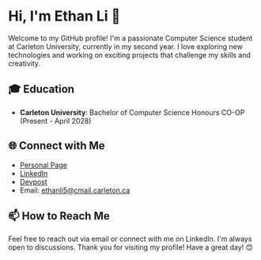 # Hi, I'm Ethan Li 👋

Welcome to my GitHub profile! I'm a passionate Computer Science student at Carleton University, currently in my second year. I love exploring new technologies and working on exciting projects that challenge my skills and creativity.


## 🎓 Education

- **Carleton University**: Bachelor of Computer Science Honours CO-OP (Present - April 2028)

## 🌐 Connect with Me

- [Personal Page](#)
- [LinkedIn](#)
- [Devpost](#)
- Email: ethanli5@cmail.carleton.ca

## 📫 How to Reach Me

Feel free to reach out via email or connect with me on LinkedIn. I'm always open to discussions. Thank you for visiting my profile! Have a great day! 😊
